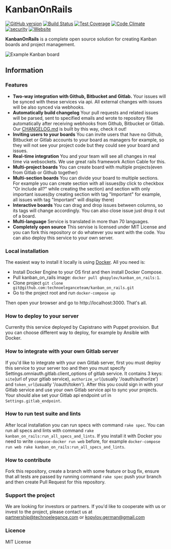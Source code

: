# KanbanOnRails

[![GitHub version](https://badge.fury.io/gh/technoeleganceteam%2Fkanban_on_rails.svg)](https://badge.fury.io/gh/technoeleganceteam%2Fkanban_on_rails)
[![Build Status](https://travis-ci.org/technoeleganceteam/kanban_on_rails.svg?branch=master)](https://travis-ci.org/technoeleganceteam/kanban_on_rails)
[![Test Coverage](https://codeclimate.com/github/technoeleganceteam/kanban_on_rails/badges/coverage.svg)](https://codeclimate.com/github/technoeleganceteam/kanban_on_rails/coverage)
[![Code Climate](https://codeclimate.com/github/technoeleganceteam/kanban_on_rails/badges/gpa.svg)](https://codeclimate.com/github/technoeleganceteam/kanban_on_rails)
[![security](https://hakiri.io/github/technoeleganceteam/kanban_on_rails/master.svg)](https://hakiri.io/github/technoeleganceteam/kanban_on_rails/master)
[![Website](https://img.shields.io/website/https/kanbanonrails.com.svg?maxAge=2592000)](https://kanbanonrails.com)

**KanbanOnRails** is a complete open source solution for creating Kanban boards and project management.

![Example Kanban board](https://raw.githubusercontent.com/technoeleganceteam/kanban_on_rails/master/app/assets/images/welcome_image_example.jpg "Example Kanban board")

## Information

### Features

- **Two-way integration with Github, Bitbucket and Gitlab.** Your issues will be synced with these services via api. All external changes with issues will be also synced via webhooks.
- **Automatically build changelog** Your pull requests and related issues will be parsed, sent to specified emails and wrote to repository file automatically after receiving webhooks from Github, Bitbucket or Gitlab. Our [CHANGELOG.md](https://github.com/technoeleganceteam/kanban_on_rails/blob/master/CHANGELOG.md) is built by this way, check it out!
- **Inviting users to your boards** You can invite users that have no Github, Bitbucket or Gitlab accounts to your board as managers for example, so they will not see your project code but they could see your board and issues.
- **Real-time integration** You and your team will see all changes in real time via websockets. We use great rails framework Action Cable for this.
- **Multi-project boards** You can create board with multiple projects(even from Gitlab or Github together)
- **Multi-section boards** You can divide your board to multiple sections. For example you can create section with all issues(by click to checkbox "Or include all?" while creating the section) and section with only important issues(by creating section with tag "Important" for example, all issues with tag "Important" will display there)
- **Interactive boards** You can drag and drop issues between columns, so its tags will change accordingly. You can also close issue just drop it out of a board.
- **Multi-language** Service is translated in more than 70 languages.
- **Completely open source** This servise is licensed under MIT License and you can fork this repository or do whatever you want with the code. You can also deploy this service to your own server.

### Local installation

The easiest way to install it locally is using [Docker](https://www.docker.com). All you need is:

- Install Docker Engine to your OS first and then install Docker Compose.
- Pull kanban_on_rails image: ```docker pull gkopylov/kanban_on_rails:1```.
- Clone project ```git clone git@github.com:technoeleganceteam/kanban_on_rails.git```
- Go to the project root and run ```docker-compose up```

Then open your browser and go to http://localhost:3000. That's all.

### How to deploy to your server

Currenlty this service deployed by Capistrano with Puppet provision. But you can choose different way to deploy, for example by Ansible with Docker.

### How to integrate with your own Gitlab server

If you'd like to integrate with your own Gitlab server, first you must deploy this service to your server too and then you must specify Settings.omniauth.gitlab.client_options of gitlab service. It contains 3 keys: ```site```(url of your gitlab service), ```authorize_url```(usually '/oauth/authorize') and ```token_url```(usually '/oauth/token'). After this you could sign in with your Gitlab service and use your own Gitlab service api to sync your projects. Your should alse set your Gitlab api endpoint url in ```Settings.gitlab_endpoint```.

### How to run test suite and lints

After local installation you can run specs with command ```rake spec```. You can run all specs and lints with command ```rake kanban_on_rails:run_all_specs_and_lints```. If you install it with Docker you need to write ```compose-docker run web``` before, for example ```docker-compose run web rake kanban_on_rails:run_all_specs_and_lints```.

### How to contribute

Fork this repository, create a branch with some feature or bug fix, ensure that all tests are passed by running command ```rake spec``` push your branch and then create Pull Request for this repository.

### Support the project

We are looking for investors or partners. If you'd like to cooperate with us or invest to the project, please contact us at partnership@technoelegance.com or kopylov.german@gmail.com

### Licence

MIT License
